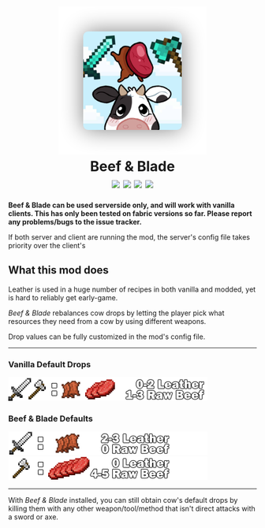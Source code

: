 <h1 align="center">
    <img src="https://raw.githubusercontent.com/Khazoda/beef-and-blade/main/Assets/big-picture.png">
    <br>
    Beef & Blade
    <br>
    <img src="https://img.shields.io/badge/mod%20loader-Fabric | Forge-brightgreen" />
    <img src="https://img.shields.io/badge/latest%20version-1.19.3-blue" />
    <img src="https://img.shields.io/github/issues/Khazoda/beef-and-blade" />
    <img src="https://img.shields.io/github/last-commit/Khazoda/beef-and-blade" />
    <br>
</h1>


**Beef & Blade can be used serverside only, and will work with vanilla clients. This has only been tested on fabric versions so far. Please report any problems/bugs to the issue tracker.**

If both server and client are running the mod, the server's config file takes priority over the client's


## What this mod does
Leather is used in a huge number of recipes in both vanilla and modded, yet is hard to reliably get early-game.

*Beef & Blade* rebalances cow drops by letting the player pick what resources they need from a cow by using different weapons.

Drop values can be fully customized in the mod's config file.

---
### Vanilla Default Drops
<img src="https://raw.githubusercontent.com/Khazoda/beef-and-blade/4aec391171ed309d38108f00d08dfc4059f85941/Assets/vanilla_drops.png"/>
<br>

### Beef & Blade Defaults
<img src="https://raw.githubusercontent.com/Khazoda/beef-and-blade/with-config/Assets/sword_drops.png"/>
<br>
<img src="https://raw.githubusercontent.com/Khazoda/beef-and-blade/with-config/Assets/axe_drops.png"/>

---


With *Beef & Blade* installed, you can still obtain cow's default drops by killing them with any other weapon/tool/method that isn't direct attacks with a sword or axe.
